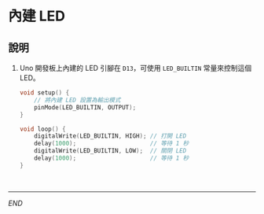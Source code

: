 # 內建 LED

## 說明

1. Uno 開發板上內建的 LED 引腳在 `D13`，可使用 `LED_BUILTIN` 常量來控制這個 LED。

    ```cpp
    void setup() {
        // 將內建 LED 設置為輸出模式
        pinMode(LED_BUILTIN, OUTPUT); 
    }

    void loop() {
        digitalWrite(LED_BUILTIN, HIGH); // 打開 LED
        delay(1000);                     // 等待 1 秒
        digitalWrite(LED_BUILTIN, LOW);  // 關閉 LED
        delay(1000);                     // 等待 1 秒
    }
    ```

<br>

___

_END_
